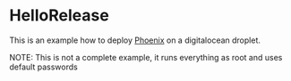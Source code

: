 # HelloRelease

This is an example how to deploy [Phoenix](http://www.phoenixframework.org/) on a digitalocean droplet.

NOTE: This is not a complete example, it runs everything as root and uses default passwords
